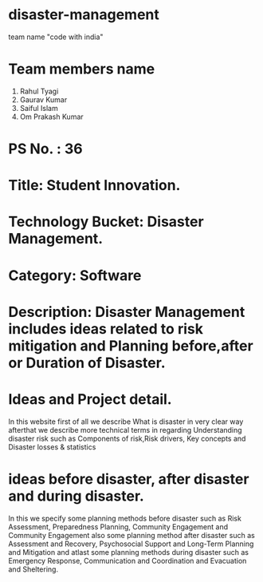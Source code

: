 # disaster-management
team name "code with india"
# Team members name
1. Rahul Tyagi
2. Gaurav Kumar
3. Saiful Islam
4. Om Prakash Kumar
# PS No. : 36
# Title: Student Innovation.
# Technology Bucket: Disaster Management.
# Category: Software
# Description: Disaster Management includes ideas related to risk mitigation and Planning before,after or Duration of Disaster.
# Ideas and Project detail.
In this website first of all we describe What is disaster in very clear way afterthat we describe more technical terms in regarding Understanding disaster risk such as Components of risk,Risk drivers, Key concepts and Disaster losses & statistics
# ideas before disaster, after disaster and during disaster.
In this we specify some planning methods  before disaster such as Risk Assessment, Preparedness Planning, Community Engagement and Community Engagement also some planning method after disaster such as Assessment and Recovery, Psychosocial Support and Long-Term Planning and Mitigation and atlast some planning methods during disaster such as Emergency Response, Communication and Coordination and  Evacuation and Sheltering.


